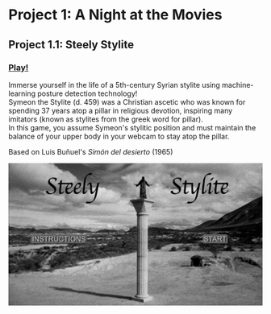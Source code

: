 # Project 1: A Night at the Movies

## Project 1.1: Steely Stylite

### [Play!](https://ylliez.github.io/CART263/projects/proj01_movieNight/proj01_steelyStylite/)

Immerse yourself in the life of a 5th-century Syrian stylite using machine-learning posture detection technology!<br>
Symeon the Stylite (d. 459) was a Christian ascetic who was known for spending 37 years atop a pillar in religious devotion, inspiring many imitators (known as stylites from the greek word for pillar).<br>
In this game, you assume Symeon's stylitic position and must maintain the balance of your upper body in your webcam to stay atop the pillar.<br>

Based on Luis Buñuel's *Simón del desierto* (1965)<br>

![Title Page](https://github.com/ylliez/CART263/blob/main/projects/proj01_movieNight/proj01_steelyStylite/assets/screenshots/ss_title.png?raw=true)
